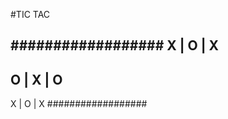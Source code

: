 #TIC TAC 

##################
 X | O | X
-------------
 O | X | O
-------------
 X | O | X
##################